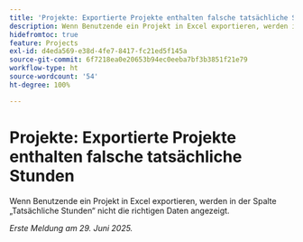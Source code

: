 ```yaml
---
title: 'Projekte: Exportierte Projekte enthalten falsche tatsächliche Stunden'
description: Wenn Benutzende ein Projekt in Excel exportieren, werden in der Spalte „Tatsächliche Stunden“ nicht die richtigen Daten angezeigt.
hidefromtoc: true
feature: Projects
exl-id: d4eda569-e38d-4fe7-8417-fc21ed5f145a
source-git-commit: 6f7218ea0e20653b94ec0eeba7bf3b3851f21e79
workflow-type: ht
source-wordcount: '54'
ht-degree: 100%

---
```


# Projekte: Exportierte Projekte enthalten falsche tatsächliche Stunden

Wenn Benutzende ein Projekt in Excel exportieren, werden in der Spalte „Tatsächliche Stunden“ nicht die richtigen Daten angezeigt.

_Erste Meldung am 29. Juni 2025._
